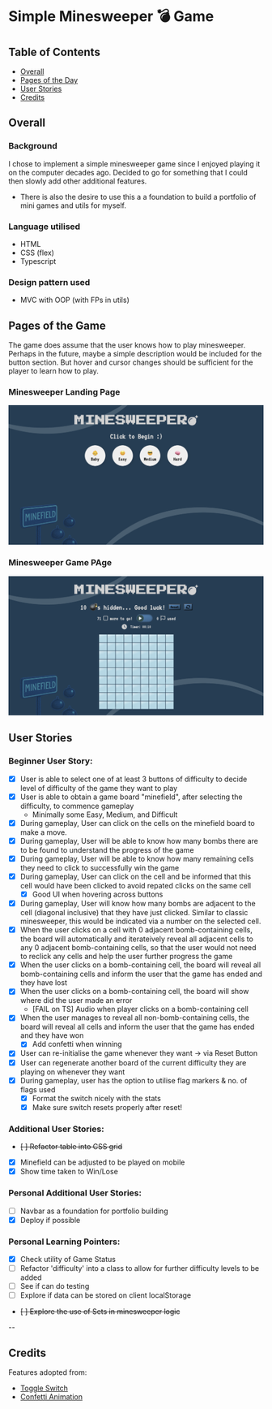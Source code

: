 # Simple Minesweeper 💣 Game

## Table of Contents

- [Overall](#overall)
- [Pages of the Day](#pages-of-the-game)
- [User Stories](#user-stories)
- [Credits](#credits)

## Overall

### Background

I chose to implement a simple minesweeper game since I enjoyed playing it on the computer decades ago. Decided to go for something that I could then slowly add other additional features.

- There is also the desire to use this a a foundation to build a portfolio of mini games and utils for myself.

### Language utilised

- HTML
- CSS (flex)
- Typescript

### Design pattern used

- MVC with OOP (with FPs in utils)

## Pages of the Game

The game does assume that the user knows how to play minesweeper. Perhaps in the future, maybe a simple description would be included for the button section.
But hover and cursor changes should be sufficient for the player to learn how to play.

### Minesweeper Landing Page

![Landing Page of Minesweeper](./assets/mswpr_landing_page.png)

### Minesweeper Game PAge

![Game Page of Minesweeper](./assets/mswpr_game_initialised.png)

## User Stories

### Beginner User Story:

- [x] User is able to select one of at least 3 buttons of difficulty to decide level of difficulty of the game they want to play
- [x] User is able to obtain a game board "minefield", after selecting the difficulty, to commence gameplay
  - Minimally some Easy, Medium, and Difficult
- [x] During gameplay, User can click on the cells on the minefield board to make a move.
- [x] During gameplay, User will be able to know how many bombs there are to be found to understand the progress of the game
- [x] During gameplay, User will be able to know how many remaining cells they need to click to successfully win the game
- [x] During gameplay, User can click on the cell and be informed that this cell would have been clicked to avoid repated clicks on the same cell
  - [x] Good UI when hovering across buttons
- [x] During gameplay, User will know how many bombs are adjacent to the cell (diagonal inclusive) that they have just clicked. Similar to classic minesweeper, this would be indicated via a number on the selected cell.
- [x] When the user clicks on a cell with 0 adjacent bomb-containing cells, the board will automatically and iterateively reveal all adjacent cells to any 0 adjacent bomb-containing cells, so that the user would not need to reclick any cells and help the user further progress the game
- [x] When the user clicks on a bomb-containing cell, the board will reveal all bomb-containing cells and inform the user that the game has ended and they have lost
- [x] When the user clicks on a bomb-containing cell, the board will show where did the user made an error
  - [FAIL on TS] Audio when player clicks on a bomb-containing cell
- [x] When the user manages to reveal all non-bomb-containing cells, the board will reveal all cells and inform the user that the game has ended and they have won
  - [x] Add confetti when winning
- [x] User can re-initialise the game whenever they want -> via Reset Button
- [x] User can regenerate another board of the current difficulty they are playing on whenever they want
- [x] During gameplay, user has the option to utilise flag markers & no. of flags used
  - [x] Format the switch nicely with the stats
  - [x] Make sure switch resets properly after reset!

### Additional User Stories:

- ~~[ ] Refactor table into CSS grid~~
- [x] Minefield can be adjusted to be played on mobile
- [x] Show time taken to Win/Lose

### Personal Additional User Stories:

- [ ] Navbar as a foundation for portfolio building
- [x] Deploy if possible

### Personal Learning Pointers:

- [x] Check utility of Game Status
- [ ] Refactor 'difficulty' into a class to allow for further difficulty levels to be added
- [ ] See if can do testing
- [ ] Explore if data can be stored on client localStorage
- ~~[ ] Explore the use of Sets in minesweeper logic~~

--

## Credits

Features adopted from:

- [Toggle Switch](https://uiverse.io/MuhammadHasann/popular-seahorse-73)
- [Confetti Animation](https://www.youtube.com/watch?v=hq_tKbSzAiY)
